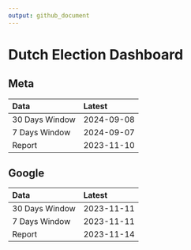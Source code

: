 ```yaml
---
output: github_document
---
```


# Dutch Election Dashboard



## Meta


|Data           |Latest     |
|:--------------|:----------|
|30 Days Window |2024-09-08 |
|7 Days Window  |2024-09-07 |
|Report         |2023-11-10 |

## Google


|Data           |Latest     |
|:--------------|:----------|
|30 Days Window |2023-11-11 |
|7 Days Window  |2023-11-11 |
|Report         |2023-11-14 |
